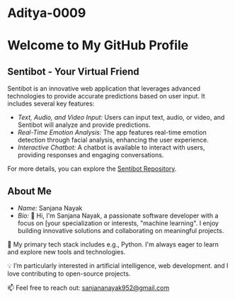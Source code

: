 # Aditya-0009

# Welcome to My GitHub Profile

## Sentibot - Your Virtual Friend

Sentibot is an innovative web application that leverages advanced technologies to provide accurate predictions based on user input. It includes several key features:

- *Text, Audio, and Video Input:* Users can input text, audio, or video, and Sentibot will analyze and provide predictions.
- *Real-Time Emotion Analysis:* The app features real-time emotion detection through facial analysis, enhancing the user experience.
- *Interactive Chatbot:* A chatbot is available to interact with users, providing responses and engaging conversations.

For more details, you can explore the [Sentibot Repository]([https://github.com/username/sentibot-repo](https://github.com/Aditya-0009/SentiBot--Your-Virtual-Friend)).


## About Me

- *Name:* Sanjana Nayak
- *Bio:* 
👋 Hi, I'm Sanjana Nayak, a passionate software developer with a focus on [your specialization or interests, "machine learning". I enjoy building innovative solutions and collaborating on meaningful projects. 

🔧 My primary tech stack includes e.g., Python. I'm always eager to learn and explore new tools and technologies.

💡 I’m particularly interested in artificial intelligence, web development. and I love contributing to open-source projects.

📫 Feel free to reach out: sanjananayak952@gmail.com

